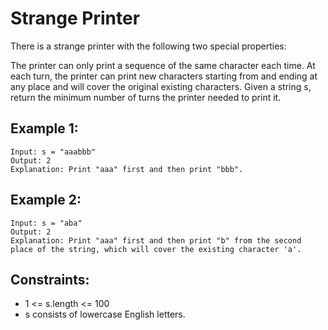 # Strange Printer

There is a strange printer with the following two special properties:

The printer can only print a sequence of the same character each time.
At each turn, the printer can print new characters starting from and ending at any place and will cover the original existing characters.
Given a string s, return the minimum number of turns the printer needed to print it.

## Example 1:

```
Input: s = "aaabbb"
Output: 2
Explanation: Print "aaa" first and then print "bbb".
```

## Example 2:

```
Input: s = "aba"
Output: 2
Explanation: Print "aaa" first and then print "b" from the second place of the string, which will cover the existing character 'a'.
```

## Constraints:

- 1 <= s.length <= 100
- s consists of lowercase English letters.
